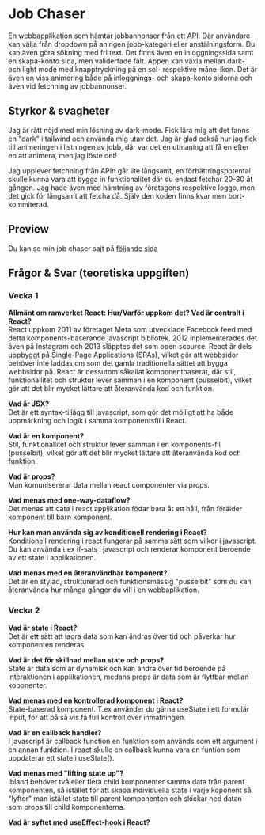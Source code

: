 # Job Chaser

En webbapplikation som hämtar jobbannonser från ett API. Där användare kan välja från dropdown på aningen jobb-kategori eller anstälningsform. Du kan även göra sökning med fri text.
Det finns även en inloggningssida samt en skapa-konto sida, men validerfade fält.
Appen kan växla mellan dark- och light mode med knapptryckning på en sol- respektive måne-ikon.
Det är även en viss animering både på inloggnings- och skapa-konto sidorna och även vid fetchning av jobbannonser.

## Styrkor & svagheter

Jag är rätt nöjd med min lösning av dark-mode. Fick lära mig att det fanns en "dark" i tailwind och använda mig utav det.
Jag är glad också hur jag fick till animeringen i listningen av jobb, där var det en utmaning att få en efter en att animera, men jag löste det!

Jag upplever fetchning från APIn går lite långsamt, en förbättringspotental skulle kunna vara att bygga in funktionalitet där du endast fetchar 20-30 åt gången.
Jag hade även med hämtning av företagens respektive loggo, men det gick för långsamt att fetcha då. Själv den koden finns kvar men bort-kommiterad.

## Preview

Du kan se min job chaser sajt på [följande sida](https://u07-uppgift-job-chaser.vercel.app/)

## Frågor & Svar (teoretiska uppgiften)

### Vecka 1
**Allmänt om ramverket React: Hur/Varför uppkom det? Vad är centralt i React?**  
React uppkom 2011 av företaget Meta som utvecklade Facebook feed med detta komponents-baserande javascript bibliotek. 2012 inplementerades det även på Instagram och 2013 släpptes det som open scource. React är dels uppbyggt på Single-Page Applications (SPAs), vilket gör att webbsidor behöver inte laddas om som det gamla traditionella sättet att bygga webbsidor på. React är dessutom såkallat komponentbaserat, där stil, funktionallitet och struktur lever samman i en komponent (pusselbit), vilket gör att det blir mycket lättare att återanvända kod och funktion.

**Vad är JSX?**  
Det är ett syntax-tillägg till javascript, som gör det möjligt att ha både uppmärkning och logik i samma komponentsfil i React.

**Vad är en komponent?**  
Stil, funktionallitet och struktur lever samman i en komponents-fil (pusselbit), vilket gör att det blir mycket lättare att återanvända kod och funktion.

**Vad är props?**  
Man komunisererar data mellan react componenter via props.

**Vad menas med one-way-dataflow?**  
Det menas att data i react applikation födar bara åt ett håll, från förälder komponent till barn komponent.

**Hur kan man använda sig av konditionell rendering i React?**  
Konditionell rendering i react fungerar på samma sätt som vilkor i javascript. Du kan använda t.ex if-sats i javascript och renderar komponent beroende av ett state i applikationen.

**Vad menas med en återanvändbar komponent?**  
Det är en stylad, strukturerad och funktionsmässig "pusselbit" som du kan återanvända hur många gånger du vill i en webbaplikation.  

### Vecka 2  
**Vad är state i React?**  
Det är ett sätt att lagra data som kan ändras över tid och påverkar hur komponenten renderas.  

**Vad är det för skillnad mellan state och props?**  
State är data som är dynamisk och kan ändra över tid beroende på interaktionen i applikationen, medans props är data som är flyttbar mellan koponenter.  

**Vad menas med en kontrollerad komponent i React?**  
State-baserad komponent. T.ex använder du gärna useState i ett formulär input, för att på så vis få full kontroll över inmatningen.  

**Vad är en callback handler?**  
I javascript är callback function en funktion som används som ett argument i en annan funktion. I react skulle en callback kunna vara en funtion som uppdaterar ett state i useState().  

**Vad menas med "lifting state up"?**  
Ibland behöver två eller flera child komponenter samma data från parent komponenten, så istället för att skapa individuella state i varje koponent så "lyfter" man istället state till parent komponenten och skickar ned datan som props till child komponenterna.  

**Vad är syftet med useEffect-hook i React?**  
